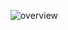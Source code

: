 
![overview](https://github.com/wissal9999999999999/link-prediciton/assets/98689079/8358166c-6e68-45dc-9231-4d5f78fff695)
